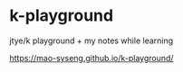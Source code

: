 # k-playground
jtye/k playground + my notes while learning


https://mao-syseng.github.io/k-playground/
